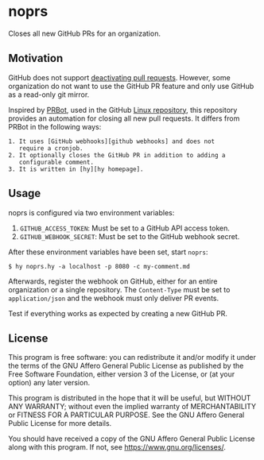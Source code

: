 # noprs

Closes all new GitHub PRs for an organization.

## Motivation

GitHub does not support [deactivating pull requests][dear-github #84].
However, some organization do not want to use the GitHub PR feature and
only use GitHub as a read-only git mirror.

Inspired by [PRBot][PRBot github], used in the GitHub
[Linux repository][linux github], this repository provides an automation
for closing all new pull requests. It differs from PRBot in the
following ways:

	1. It uses [GitHub webhooks][github webhooks] and does not
	   require a cronjob.
	2. It optionally closes the GitHub PR in addition to adding a
	   configurable comment.
	3. It is written in [hy][hy homepage].

## Usage

noprs is configured via two environment variables:

1. `GITHUB_ACCESS_TOKEN`: Must be set to a GitHub API access token.
2. `GITHUB_WEBHOOK_SECRET`: Must be set to the GitHub webhook secret.

After these environment variables have been set, start `noprs`:

	$ hy noprs.hy -a localhost -p 8080 -c my-comment.md

Afterwards, register the webhook on GitHub, either for an entire
organization or a single repository. The `Content-Type` must be set to
`application/json` and the webhook must only deliver PR events.

Test if everything works as expected by creating a new GitHub PR.

## License

This program is free software: you can redistribute it and/or modify it
under the terms of the GNU Affero General Public License as published by
the Free Software Foundation, either version 3 of the License, or (at
your option) any later version.

This program is distributed in the hope that it will be useful, but
WITHOUT ANY WARRANTY; without even the implied warranty of
MERCHANTABILITY or FITNESS FOR A PARTICULAR PURPOSE. See the GNU Affero
General Public License for more details.

You should have received a copy of the GNU Affero General Public License
along with this program. If not, see <https://www.gnu.org/licenses/>.

[dear-github #84]: https://github.com/dear-github/dear-github/issues/84
[PRBot github]: https://github.com/ajdlinux/PRBot
[linux github]: https://github.com/torvalds/linux/
[github webhook]: https://developer.github.com/webhooks/
[hy homepage]: https://docs.hylang.org
